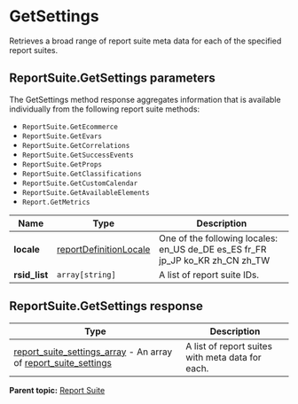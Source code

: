 # GetSettings

Retrieves a broad range of report suite meta data for each of the specified report suites.

## ReportSuite.GetSettings parameters

The GetSettings method response aggregates information that is available individually from the following report suite methods:

-  `ReportSuite.GetEcommerce` 
-  `ReportSuite.GetEvars` 
-  `ReportSuite.GetCorrelations` 
-  `ReportSuite.GetSuccessEvents` 
-  `ReportSuite.GetProps` 
-  `ReportSuite.GetClassifications` 
-  `ReportSuite.GetCustomCalendar` 
-  `ReportSuite.GetAvailableElements` 
-  `Report.GetMetrics` 

|Name|Type|Description|
|----|----|-----------|
| **locale** | [reportDefinitionLocale](../../data_types/r_ReportDefinitionLocale.md#) | One of the following locales: en_US de_DE es_ES fr_FR jp_JP ko_KR zh_CN zh_TW|
| **rsid_list** | `array[string]` | A list of report suite IDs.|

## ReportSuite.GetSettings response

|Type|Description|
|----|-----------|
| [report_suite_settings_array](../../data_types/r_report_suite_settings_array.md#) - An array of [report_suite_settings](../../data_types/r_report_suite_settings.md#) | A list of report suites with meta data for each. |

**Parent topic:** [Report Suite](../../methods/report_suite/r_methods_reportsuite.md)

